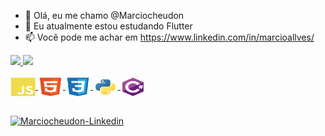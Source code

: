 - 👋 Olá, eu me chamo @Marciocheudon
- 🌱 Eu atualmente estou estudando Flutter
- 📫 Você pode me achar em https://www.linkedin.com/in/marcioallves/

<div>
  <a href="https://github.com/Marciocheudon">
  <img height="180em" src="https://github-readme-stats.vercel.app/api?username=Marciocheudon&show_icons=true&theme=dracula&include_all_commits=true&count_private=true"/>
  <img height="180em" src="https://github-readme-stats.vercel.app/api/top-langs/?username=Marciocheudon&layout=compact&langs_count=7&theme=dracula"/>
</div>

<div style="display: inline_block"><br>
  <img align="center" alt="Marciocheudon-Js" height="30" width="40" src="https://raw.githubusercontent.com/devicons/devicon/master/icons/javascript/javascript-plain.svg">
  <img align="center" alt="Marciocheudon-HTML" height="30" width="40" src="https://raw.githubusercontent.com/devicons/devicon/master/icons/html5/html5-original.svg">
  <img align="center" alt="Marciocheudon-CSS" height="30" width="40" src="https://raw.githubusercontent.com/devicons/devicon/master/icons/css3/css3-original.svg">
  <img align="center" alt="Marciocheudon-Python" height="30" width="40" src="https://raw.githubusercontent.com/devicons/devicon/master/icons/python/python-original.svg">
  <img align="center" alt="Marciocheudon-Csharp" height="30" width="40" src="https://raw.githubusercontent.com/devicons/devicon/master/icons/csharp/csharp-original.svg">
</div>
  
  ##
  
  <div>
     <img align="center" alt="Marciocheudon-Linkedin" height="40" width="80" src="https://img.shields.io/badge/LinkedIn-0077B5?style=for-the-badge&logo=linkedin&logoColor=white">
  </div>
